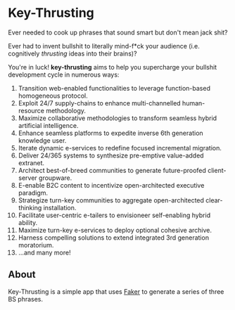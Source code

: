 # Key-Thrusting
Ever needed to cook up phrases that sound smart but don't mean jack shit?

Ever had to invent bullshit to literally mind-f\*ck your audience (i.e. cognitively *thrusting* ideas into their brains)?

You're in luck! **key-thrusting** aims to help you supercharge your bullshit development cycle in numerous ways:

1. Transition web-enabled functionalities to leverage function-based homogeneous protocol.
2. Exploit 24/7 supply-chains to enhance multi-channelled human-resource methodology.
3. Maximize collaborative methodologies to transform seamless hybrid artificial intelligence.
4. Enhance seamless platforms to expedite inverse 6th generation knowledge user.
5. Iterate dynamic e-services to redefine focused incremental migration.
6. Deliver 24/365 systems to synthesize pre-emptive value-added extranet.
7. Architect best-of-breed communities to generate future-proofed client-server groupware.
8. E-enable B2C content to incentivize open-architected executive paradigm.
9. Strategize turn-key communities to aggregate open-architected clear-thinking installation.
10. Facilitate user-centric e-tailers to envisioneer self-enabling hybrid ability.
11. Maximize turn-key e-services to deploy optional cohesive archive.
12. Harness compelling solutions to extend integrated 3rd generation moratorium.
13. ...and many more!

## About
Key-Thrusting is a simple app that uses [Faker](https://fakerjs.dev/) to generate a series of three BS phrases.